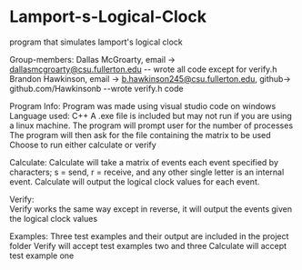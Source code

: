 # Lamport-s-Logical-Clock
program that simulates lamport's logical clock

Group-members:
Dallas McGroarty, email -> dallasmcgroarty@csu.fullerton.edu 
-- wrote all code except for verify.h
Brandon Hawkinson, email -> b.hawkinson245@csu.fullerton.edu, github-> github.com/Hawkinsonb 
--wrote verify.h code

Program Info:
Program was made using visual studio code on windows
Language used: C++
A .exe file is included but may not run if you are using a linux machine.
The program will prompt user for the number of processes
The program will then ask for the file containing the matrix to be used
Choose to run either calculate or verify
    
Calculate:
Calculate will take a matrix of events each event specified by characters; s = send, r = receive, and any other single letter is an internal event. Calculate will output the logical clock values for each event.
    
Verify:    
Verify works the same way except in reverse, it will output the events given the logical clock values
    
Examples:
Three test examples and their output are included in the project folder
Verify will accept test examples two and three
Calculate will accept test example one
